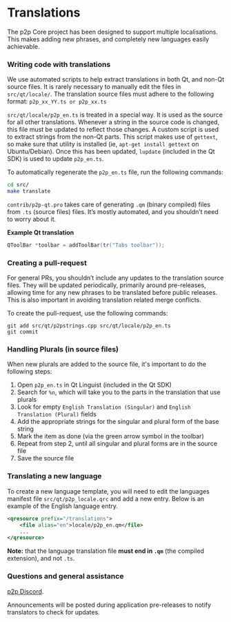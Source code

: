 Translations
============

The p2p Core project has been designed to support multiple localisations. This makes adding new phrases, and completely new languages easily achievable.

### Writing code with translations
We use automated scripts to help extract translations in both Qt, and non-Qt source files. It is rarely necessary to manually edit the files in `src/qt/locale/`. The translation source files must adhere to the following format:
`p2p_xx_YY.ts or p2p_xx.ts`

`src/qt/locale/p2p_en.ts` is treated in a special way. It is used as the source for all other translations. Whenever a string in the source code is changed, this file must be updated to reflect those changes. A custom script is used to extract strings from the non-Qt parts. This script makes use of `gettext`, so make sure that utility is installed (ie, `apt-get install gettext` on Ubuntu/Debian). Once this has been updated, `lupdate` (included in the Qt SDK) is used to update `p2p_en.ts`.

To automatically regenerate the `p2p_en.ts` file, run the following commands:
```sh
cd src/
make translate
```

`contrib/p2p-qt.pro` takes care of generating `.qm` (binary compiled) files from `.ts` (source files) files. It’s mostly automated, and you shouldn’t need to worry about it.

**Example Qt translation**
```cpp
QToolBar *toolbar = addToolBar(tr("Tabs toolbar"));
```

### Creating a pull-request
For general PRs, you shouldn’t include any updates to the translation source files. They will be updated periodically, primarily around pre-releases, allowing time for any new phrases to be translated before public releases. This is also important in avoiding translation related merge conflicts.

To create the pull-request, use the following commands:
```
git add src/qt/p2pstrings.cpp src/qt/locale/p2p_en.ts
git commit
```

### Handling Plurals (in source files)
When new plurals are added to the source file, it's important to do the following steps:

1. Open `p2p_en.ts` in Qt Linguist (included in the Qt SDK)
2. Search for `%n`, which will take you to the parts in the translation that use plurals
3. Look for empty `English Translation (Singular)` and `English Translation (Plural)` fields
4. Add the appropriate strings for the singular and plural form of the base string
5. Mark the item as done (via the green arrow symbol in the toolbar)
6. Repeat from step 2, until all singular and plural forms are in the source file
7. Save the source file

### Translating a new language
To create a new language template, you will need to edit the languages manifest file `src/qt/p2p_locale.qrc` and add a new entry. Below is an example of the English language entry.

```xml
<qresource prefix="/translations">
    <file alias="en">locale/p2p_en.qm</file>
    ...
</qresource>
```

**Note:** that the language translation file **must end in `.qm`** (the compiled extension), and not `.ts`.

### Questions and general assistance
[p2p Discord](https://discordapp.com/invite/H9MaNZv).

Announcements will be posted during application pre-releases to notify translators to check for updates.
